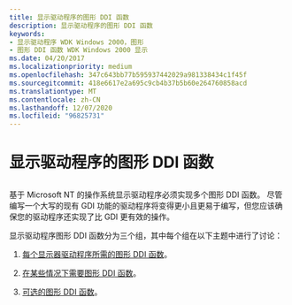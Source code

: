 ```yaml
---
title: 显示驱动程序的图形 DDI 函数
description: 显示驱动程序的图形 DDI 函数
keywords:
- 显示驱动程序 WDK Windows 2000，图形
- 图形 DDI 函数 WDK Windows 2000 显示
ms.date: 04/20/2017
ms.localizationpriority: medium
ms.openlocfilehash: 347c643bb77b595937442029a981338434c1f45f
ms.sourcegitcommit: 418e6617e2a695c9cb4b37b5b60e264760858acd
ms.translationtype: MT
ms.contentlocale: zh-CN
ms.lasthandoff: 12/07/2020
ms.locfileid: "96825731"
---
```

# <a name="graphics-ddi-functions-for-display-drivers"></a>显示驱动程序的图形 DDI 函数


## <span id="ddk_graphics_ddi_functions_for_display_drivers_gg"></span><span id="DDK_GRAPHICS_DDI_FUNCTIONS_FOR_DISPLAY_DRIVERS_GG"></span>


基于 Microsoft NT 的操作系统显示驱动程序必须实现多个图形 DDI 函数。 尽管编写一个大写的现有 GDI 功能的驱动程序将变得更小且更易于编写，但您应该确保您的驱动程序还实现了比 GDI 更有效的操作。

显示驱动程序图形 DDI 函数分为三个组，其中每个组在以下主题中进行了讨论：

1.  [每个显示器驱动程序所需的图形 DDI 函数](required-display-driver-functions.md)。

2.  [在某些情况下需要图形 DDI 函数](conditionally-required-display-driver-functions.md)。

3.  [可选的图形 DDI 函数](optional-display-driver-functions.md)。

 

 





